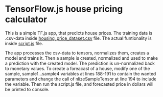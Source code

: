 # TensorFlow.js house pricing calculator

This is a simple TF.js app, that predicts house prices. The training data is .csv-data inside [housing_price_dataset.csv](https://github.com/TuikkaTommi/portfolio/blob/main/TensorFlow.js/house_pricing_calculator/housing_price_dataset.csv) file. The actual funtionality is inside [script.js](https://github.com/TuikkaTommi/portfolio/blob/main/TensorFlow.js/house_pricing_calculator/script.js) file.

The app processes the csv-data to tensors, normalizes them, creates a model and trains it. Then a sample is created, normalized and used to make a prediction with the created model. The prediction is un-normalized back to     monetary values. To create a foreacast of a house, modify one of the sample, sample1...sample4 variables at lines 188-191 to contain the wanted parameters and change the call of nlizeSampleTensor at line 194 to include the variable. Then run the script.js file, and forecasted price in dollars will be printed to console.

